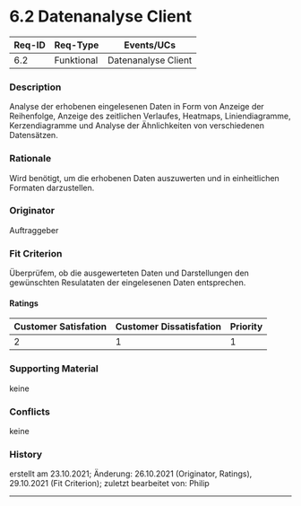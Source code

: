 # 6.2 Datenanalyse Client

| Req-ID |  Req-Type  | Events/UCs          |
|--------|------------|---------------------|
| 6.2    | Funktional | Datenanalyse Client |

### Description
Analyse der erhobenen eingelesenen Daten in Form von Anzeige der Reihenfolge, Anzeige des zeitlichen Verlaufes, Heatmaps, Liniendiagramme, Kerzendiagramme und Analyse der Ähnlichkeiten von verschiedenen Datensätzen.

### Rationale
Wird benötigt, um die erhobenen Daten auszuwerten und in einheitlichen Formaten darzustellen.

### Originator
Auftraggeber

### Fit Criterion
Überprüfem, ob die ausgewerteten Daten und Darstellungen den gewünschten Resulataten der eingelesenen Daten entsprechen.

#### Ratings
| Customer Satisfation | Customer Dissatisfation | Priority |
|----------------------|-------------------------|----------|
| 2                    | 1                       | 1        |

### Supporting Material
keine

### Conflicts
keine

### History
erstellt am 23.10.2021;
Änderung: 26.10.2021 (Originator, Ratings), 29.10.2021 (Fit Criterion);
zuletzt bearbeitet von: Philip

---
